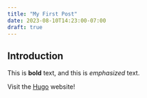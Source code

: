 ```yaml
---
title: "My First Post"
date: 2023-08-10T14:23:00-07:00
draft: true
---
```

## Introduction

This is **bold** text, and this is *emphasized* text.

Visit the [Hugo](https://gohugo.io) website!
